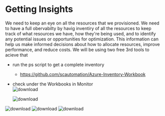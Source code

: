  # Getting Insights
We need to keep an eye on all the resources that we provisioned. We need to have a full obervabilty by havig inventiry of all the resources to keep track of what resources we have, how they're being used, and to identify any potential issues or opportunities for optimization. This information can help us make informed decisions about how to allocate resources, improve performance, and reduce costs.
We will be using two free 3rd tools to acieve that
 -  run the ps script to get a complete inventory
	- https://github.com/scautomation/Azure-Inventory-Workbook
 - check under the Workbooks in Monitor<br>
	![download](https://github.com/salman-cissp/Deploy.WebApp.to.Azure/assets/134168108/3206d5ab-2434-4868-8ac3-b19502dee398)

	![download](https://github.com/salman-cissp/Deploy.WebApp.to.Azure/assets/134168108/d064749a-dba8-44ea-acb8-2009a6931021)


![download](https://github.com/salman-cissp/Deploy.WebApp.to.Azure/assets/134168108/49dde70e-9754-4abd-b189-0392788c147b)
![download](https://github.com/salman-cissp/Deploy.WebApp.to.Azure/assets/134168108/0f1fbb26-b7d8-4c62-bc4d-58720d68ff5c)
![download](https://github.com/salman-cissp/Deploy.WebApp.to.Azure/assets/134168108/6f9afad5-2d13-4f00-b6be-da294f77b32b)
